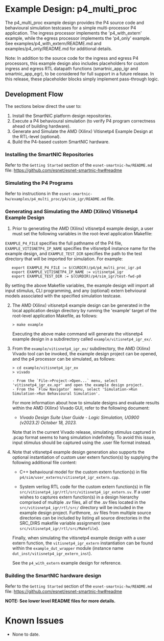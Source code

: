 # Example Design: p4_multi_proc

The p4_multi_proc example design provides the P4 source code and behavioural simulation testcases for a simple
multi-processor P4 application.  The ingress processor implements the 'p4_with_extern' example, while the egress
processor implements the 'p4_only' example.  See examples/p4_with_extern/README.md and examples/p4_only/README.md
for additional details.

Note: In addition to the source code for the ingress and egress P4 processors, this example design also includes
placeholders for custom ingress and egress RTL datapath functions (smartnic_app_igr and smartnic_app_egr), to be
considered for full support in a future release.  In this release, these placeholder blocks simply implement
pass-through logic.


## Development Flow

The sections below direct the user to:

1. Install the SmartNIC platform design repositories.
2. Execute a P4 behavioural simulation (to verify P4 program correctness ahead of building hardware).
3. Generate and Simulate the AMD (Xilinx) Vitisnetp4 Example Design at the RTL-level (optional).
4. Build the P4-based custom SmartNIC hardware.


### Installing the SmartNIC Repositories

Refer to the `Getting Started` section of the `esnet-smartnic-hw/README.md` file:
https://github.com/esnet/esnet-smartnic-hw#readme


### Simulating the P4 Programs

Refer to instructions in the `esnet-smartnic-hw/examples/p4_multi_proc/p4/sim_igr/README.md` file.


### Generating and Simulating the AMD (Xilinx) Vitisnetp4 Example Design

1. Prior to generating the AMD (Xilinx) vitisnetp4 example design, a user must set the following
variables in the root-level application Makefile:

`EXAMPLE_P4_FILE` specifies the full pathname of the P4 file,
`EXAMPLE_VITISNETP4_IP_NAME` specifies the vitisnetp4 instance name for the example design, and
`EXAMPLE_TEST_DIR` specifies the path to the test directory that will be imported for simulation.  For example:

       export EXAMPLE_P4_FILE := $(CURDIR)/p4/p4_multi_proc_igr.p4
       export EXAMPLE_VITISNETP4_IP_NAME := vitisnetp4_igr
       export EXAMPLE_TEST_DIR := $(CURDIR)/p4/sim_igr/test-fwd-p0

   By setting the above Makefile variables, the example design will import all input stimulus, CLI programming,
and any (optional) extern behvioural models associated with the specified simulation testcase.


2. The AMD (Xilinx) vitisnetp4 example design can be generated in the local application design directory by
running the 'example' target of the root-level application Makefile, as follows:

       > make example

   Executing the above make command will generate the vitisnetp4 example design in a subdirectory
called `example/vitisnetp4_igr_ex/`.


3. From the `example/vitisnetp4_igr_ex/` subdirectory, the AMD (Xilinx) Vivado tool can be invoked, the
example design project can be opened, and the p4 processor can be simulated, as follows:

       > cd example/vitisnetp4_igr_ex
       > vivado

       - From the `File->Project->Open...` menu, select 'vitisnetp4_igr_ex.xpr' and open the example design project.
       - From the `Flow Navigator` menu, select 'Simulation->Run Simulation->Run Behavioural Simulation'.

   For more information about how to simulate designs and evaluate results within the AMD (Xilinx) Vivado GUI,
refer to the following document:

   - *Vivado Design Suite User Guide - Logic Simulation, UG900 (v2023.2) October 18, 2023.*

   Note that in the current Vivado release, simulating stimulus captured in .pcap format seems to hang simulation
   indefinitely.  To avoid this issue, input stimulus should be captured using the .user file format instead.


4. Note that vitisnetp4 example design generation also supports the optional instantiation of custom user extern
function(s) by supplying the following additional file content:

   - C++ behavioural model for the custom extern function(s) in file `p4/sim/user_externs/vitisnetp4_igr_extern.cpp`.

   - System verilog RTL code for the custom extern function(s) in file `src/vitisnetp4_igr/rtl/src/vitisnetp4_igr_extern.sv`.
   If a user wishes to captures extern function(s) in a design hierarchy comprised of multiple .sv files,
   all of the .sv files located in the `src/vitisnetp4_igr/rtl/src/` directory will be included in the example
   design project.  Furthmore, .sv files from multiple source directories can be included by listing all source directories
   in the SRC_DIRS makefile variable assignment (see `src/vitisnetp4_igr/rtl/src/Makefile`).

   Finally, when simulating the vitisnetp4 example design with a user extern function, the `vitisnetp4_igr_extern`
instantiation can be found within the `example_dut_wrapper` module (instance name `dut_inst/vitisnetp4_igr_extern_inst`).

   See the `p4_with_extern` example design for reference.


### Building the SmartNIC hardware design

Refer to the `Getting Started` section of the `esnet-smartnic-hw/README.md` file:
https://github.com/esnet/esnet-smartnic-hw#readme


**NOTE: See lower level README files for more details.**



# Known Issues

- None to date.
